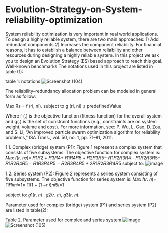 # Evolution-Strategy-on-System-reliability-optimization
System reliability optimization is very important in real world applications. To design a highly
reliable system, there are two main approaches: 1) Add redundant components 2) Increases
the component reliability.
For financial reasons, it has to establish a balance between reliability and other resources
during designing a highly reliable system. In this project we ask you to design an Evolution
Strategy (ES) based approach to reach this goal.
Well-known benchmarks
The notations used in this project are listed in table (1):

table 1: notations
![Screenshot (104)](https://github.com/razimasoodi/Evolution-Strategy-on-System-reliability-optimization-/assets/170275013/b83cca26-3d57-40b1-9b13-56624a7db0e1)

The reliability–redundancy allocation problem can be modeled in general form as follow:

Max Rs = f (ri, ni).
subject to g (ri, ni) ≤ predefinedValue

Where f (.) is the objective function (fitness function) for the overall system and g(.) is the set
of constraint functions (e.g., constraints are on system weight, volume and cost). For more
information, see:
P. Wu, L. Gao, D. Zou, and S. Li, “An improved particle swarm optimization algorithm for
reliability problems,” ISA Trans., vol. 50, no. 1, pp. 71–81, 2011.

1.1. Complex (bridge) system (P1): Figure 1 represent a complex system that consists of five
subsystems. The objective function for complex system is:
𝑀𝑎𝑥 𝑓(𝑟. 𝑛𝑐)= 𝑅1𝑅2 + 𝑅3𝑅4+ 𝑅1𝑅4𝑅5 + 𝑅2𝑅3𝑅5− 𝑅1𝑅2𝑅3𝑅4 - 𝑅1𝑅2𝑅3𝑅5− 𝑅1𝑅2𝑅4𝑅5 − 𝑅1𝑅3𝑅4𝑅5 − 𝑅2𝑅3𝑅4𝑅5 + 2𝑅1𝑅2𝑅3𝑅4𝑅5
subject to:
![image](https://github.com/razimasoodi/Evolution-Strategy-on-System-reliability-optimization-/assets/170275013/29f3d035-58d6-43cf-b135-798157893282)

1.2. Series system (P2): Figure 2 represents a series system consisting of five subsystems. The
objective function for series system is:
𝑀𝑎𝑥 𝑓(𝑟. 𝑛)= Π𝑅𝑖𝑚𝑖=1= Π(1 − (1 −𝑟 𝑖)𝑛𝑖5𝑖=1

subject to: 𝑔1(𝑟. 𝑛) . 𝑔2(𝑟. 𝑛), 𝑔3(𝑟. 𝑛).

Parameter used for complex (bridge) system (P1) and series system (P2) are listed in table(2):

Table 2. Parameter used for complex and series system
![image](https://github.com/razimasoodi/Evolution-Strategy-on-System-reliability-optimization-/assets/170275013/026079b2-8285-42a3-914e-ee6451a2f3d7)
![Screenshot (105)](https://github.com/razimasoodi/Evolution-Strategy-on-System-reliability-optimization-/assets/170275013/c5d79d6e-e724-4820-ad59-5789100ae05f)



